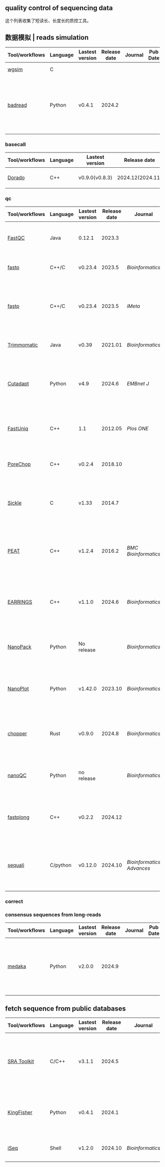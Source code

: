 ## quality control of sequencing data

这个列表收集了短读长、长度长的质控工具。

## 数据模拟 | reads simulation
| Tool/workflows | Language | Lastest version | Release date | Journal | Pub Date | Paper title | Notes |
| -------------- | -------- | --------------- | ------------ | ------- | -------- | ----------- | ----- |
| [wgsim](https://github.com/lh3/wgsim) | C ||||| Reads simulator
| [badread](https://github.com/rrwick/Badread) | Python | v0.4.1 | 2024.2 ||| a long read simulator that can imitate many types of read problems

### basecall
| Tool/workflows | Language | Lastest version | Release date | Journal | Pub Date | Paper title | Notes |
| -------------- | -------- | --------------- | ------------ | ------- | -------- | ----------- | ----- |
| [Dorado](https://github.com/nanoporetech/dorado) | C++ | v0.9.0(v0.8.3) | 2024.12(2024.11) ||| Oxford Nanopore's Basecaller

### qc
| Tool/workflows | Language | Lastest version | Release date | Journal | Pub Date | Paper title | Notes |
| -------------- | -------- | --------------- | ------------ | ------- | -------- | ----------- | ----- |
| [FastQC](https://github.com/s-andrews/FastQC) | Java | 0.12.1 | 2023.3 ||| A quality control tool for high throughput sequence data |
| [fastp](https://github.com/OpenGene/fastp) | C++/C | v0.23.4 | 2023.5 | _Bioinformatics_ | 2018.09 | [fastp: an ultra-fast all-in-one FASTQ preprocessor](https://doi.org/10.1093/bioinformatics/bty560)
| [fastp](https://github.com/OpenGene/fastp) | C++/C | v0.23.4 | 2023.5 | _iMeta_ | 2023.05 | [Ultrafast one-pass FASTQ data preprocessing, quality control, and deduplication using fastp](https://doi.org/10.1002/imt2.107)
| [Trimmomatic](https://github.com/usadellab/Trimmomatic) | Java | v0.39 | 2021.01 | _Bioinformatics_ | 2014.04 | [Trimmomatic: a flexible trimmer for Illumina sequence data](https://doi.org/10.1093/bioinformatics/btu170)
| [Cutadapt](https://github.com/marcelm/cutadapt) | Python | v4.9 | 2024.6 | _EMBnet J_ | 2010.na | [Cutadapt Removes Adapter Sequences From High-Throughput Sequencing Reads](https://doi.org/10.14806/ej.17.1.200)
| [FastUniq](https://sourceforge.net/projects/fastuniq/files/) | C++ | 1.1 | 2012.05 | _Plos ONE_ | 2012.12 | [FastUniq: A Fast De Novo Duplicates Removal Tool for Paired Short Reads](https://doi.org/10.1371/journal.pone.0052249)
| [PoreChop](https://github.com/rrwick/Porechop) | C++ | v0.2.4 | 2018.10 ||| adapter trimmer for Oxford Nanopore reads | Unsupported since Oct 2018
| [Sickle](https://github.com/najoshi/sickle) | C | v1.33 | 2014.7 ||| Sickle: A sliding-window, adaptive, quality-based trimming tool for FastQ files
| [PEAT](https://github.com/jhhung/PEAT) | C++ | v1.2.4 | 2016.2 | _BMC Bioinformatics_ | 2015.1 | [PEAT: an intelligent and efficient paired-end sequencing adapter trimming algorithm.](https://doi.org/10.1186/1471-2105-16-S1-S2) | No longer maintained, recommond EARRINGS 
| [EARRINGS](https://github.com/jhhung/EARRINGS) | C++ | v1.1.0 | 2024.6 | _Bioinformatics_ | 2021.7 | [EARRINGS: an efficient and accurate adapter trimmer entails no a priori adapter sequences](https://doi.org/10.1093/bioinformatics/btab025)
| [NanoPack](https://github.com/wdecoster/nanopack) | Python | No release || _Bioinformatics_ | 2018.3 | [NanoPack: visualizing and processing long-read sequencing data](https://doi.org/10.1093/bioinformatics/bty149)
| [NanoPlot](https://github.com/wdecoster/NanoPlot) | Python | v1.42.0 | 2023.10 | _Bioinformatics_ | 2023.5 | [NanoPack2: population-scale evaluation of long-read sequencing data](https://doi.org/10.1093/bioinformatics/btad311)
| [chopper](https://github.com/wdecoster/chopper) | Rust | v0.9.0 | 2024.8 | _Bioinformatics_ | 2023.5 | [NanoPack2: population-scale evaluation of long-read sequencing data](https://doi.org/10.1093/bioinformatics/btad311)
| [nanoQC](https://github.com/wdecoster/nanoQC) | Python | no release || _Bioinformatics_ | 2018.3 | [NanoPack: visualizing and processing long-read sequencing data](https://doi.org/10.1093/bioinformatics/bty149)
| [fastplong](https://github.com/OpenGene/fastplong) | C++ | v0.2.2 | 2024.12 ||| Ultra-fast preprocessing and quality control for long-read sequencing data
| [sequali](https://github.com/rhpvorderman/sequali) | C/python | v0.12.0 | 2024.10 | _Bioinformatics Advances_ | 2025.1 | [Sequali: Efficient and Comprehensive Quality Control of Short- and Long-Read Sequencing Data](https://doi.org/10.1093/bioadv/vbaf010)


### correct

### consensus sequences from long-reads
| Tool/workflows | Language | Lastest version | Release date | Journal | Pub Date | Paper title | Notes |
| -------------- | -------- | --------------- | -------------------- | ----------- | -------- | ----------- | ----- |
| [medaka](https://github.com/nanoporetech/medaka) | Python | v2.0.0 | 2024.9 ||| a tool to create consensus sequences and variant calls from nanopore sequencing data

## fetch sequence from public databases
| Tool/workflows | Language | Lastest version | Release date | Journal | Pub Date | Paper title | Notes |
| -------------- | -------- | --------------- | -------------------- | ----------- | -------- | ----------- | ----- |
| [SRA Toolkit](https://github.com/ncbi/sra-tools) | C/C++ | v3.1.1 | 2024.5 ||| The SRA Toolkit and SDK from NCBI is a collection of tools and libraries for using data in the INSDC Sequence Read Archives
| [KingFisher](https://github.com/wwood/kingfisher-download) | Python | v0.4.1 | 2024.1 ||| Easier download/extract of FASTA/Q read data and metadata from the ENA, NCBI, AWS or GCP
| [iSeq](https://github.com/BioOmics/iSeq) | Shell | v1.2.0 | 2024.10 | _Bioinformatics_ | 2024.10 | [iSeq: An integrated tool to fetch public sequencing data](https://doi.org/10.1093/bioinformatics/btae641)
